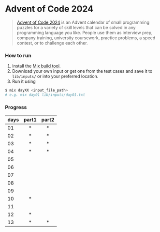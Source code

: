 # Advent of Code 2024

> [Advent of Code 2024](https://adventofcode.com/2024) is an Advent calendar of small programming puzzles for a variety of skill levels that can be solved in any programming language you like. People use them as interview prep, company training, university coursework, practice problems, a speed contest, or to challenge each other.

### How to run

1. Install the [Mix build tool](https://hexdocs.pm/mix/1.12/Mix.html).
2. Download your own input or get one from the test cases and save it to `lib/inputs/` or into your preferred location.
3. Run it using
```bash
$ mix dayXX <input_file_path>
# e.g. mix day01 lib/inputs/day01.txt
```

### Progress
| days | part1 | part2 |
|------|:-----:|:-----:|
|  01  |   *   |   *   |
|  02  |   *   |   *   |
|  03  |   *   |   *   |
|  04  |   *   |   *   |
|  05  |       |       |
|  06  |       |       |
|  07  |       |       |
|  08  |       |       |
|  09  |       |       |
|  10  |   *   |       |
|  11  |       |       |
|  12  |   *   |       |
|  13  |   *   |   *   |

